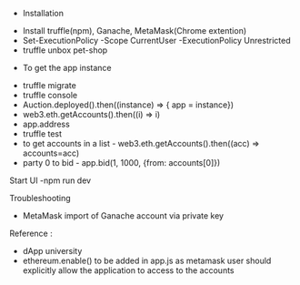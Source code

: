 * Installation
- Install truffle(npm), Ganache, MetaMask(Chrome extention)
- Set-ExecutionPolicy -Scope CurrentUser -ExecutionPolicy Unrestricted
- truffle unbox pet-shop

* To get the app instance
- truffle migrate
- truffle console
- Auction.deployed().then((instance) => { app = instance})
- web3.eth.getAccounts().then((i) => i)
- app.address
- truffle test
- to get accounts in a list - web3.eth.getAccounts().then((acc) => accounts=acc)
- party 0 to bid - app.bid(1, 1000, {from: accounts[0]})

Start UI
-npm run dev

Troubleshooting
- MetaMask import of Ganache account via private key

Reference :
- dApp university
- ethereum.enable() to be added in app.js as metamask user should explicitly allow the application to access to the accounts